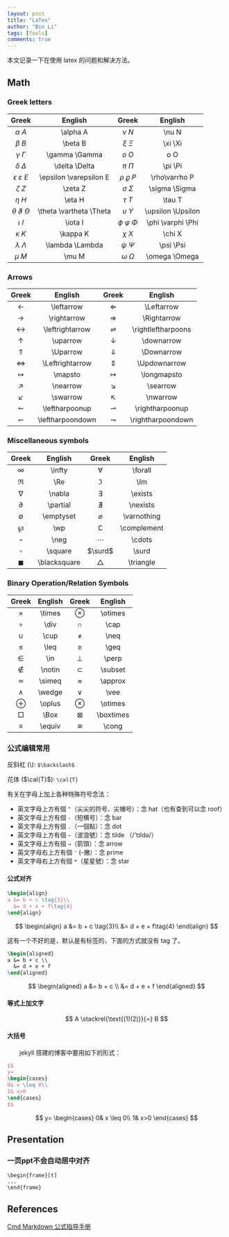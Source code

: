 ```yaml
---
layout: post
title: "LaTex"
author: "Bin Li"
tags: [Tools]
comments: true
---
```


本文记录一下在使用 latex 的问题和解决方法。

## Math
### Greek letters

| Greek | English | Greek | English |
| :---: | :---: | :---: | :---: |
| $\alpha~A$ | \alpha A | $\nu~ N$ | \nu N |
| $\beta~B$ | \beta B | $\xi~\Xi$ | \xi \Xi |
| $\gamma ~ \Gamma$ | \gamma \Gamma | $o~ O$ | o O |
| $\delta ~ \Delta$ | \delta \Delta | $\pi ~ \Pi$ | \pi \Pi |
| $\epsilon ~ \varepsilon ~ E$ | \epsilon \varepsilon E | $\rho ~ \varrho ~ P$ | \rho\varrho P |
| $\zeta ~ Z$ | \zeta Z | $\sigma ~ \Sigma$ | \sigma \Sigma |
| $\eta ~ H$ | \eta H | $\tau ~ T$ | \tau T |
| $\theta ~ \vartheta ~ \Theta$ | \theta \vartheta \Theta | $\upsilon ~ \Upsilon$ | \upsilon \Upsilon |
| $\iota ~ I$ | \iota I | $\phi ~ \varphi ~ \Phi$ | \phi \varphi \Phi |
| $\kappa ~ K$ | \kappa K | $\chi ~ X$ | \chi X |
| $\lambda ~ \Lambda$ | \lambda \Lambda | $\psi ~ \Psi$ | \psi \Psi |
| $\mu ~ M$ | \mu M | $\omega ~ \Omega$ | \omega \Omega |

### Arrows

| Greek | English | Greek | English |
| :---: | :---: | :---: | :---: |
|$\leftarrow$ | \leftarrow | $\Leftarrow$ | \Leftarrow|
|$\rightarrow$ | \rightarrow | $\Rightarrow$ | \Rightarrow|
|$\leftrightarrow$ | \leftrightarrow | $\rightleftharpoons$ | \rightleftharpoons|
|$\uparrow$ | \uparrow | $\downarrow$ | \downarrow|
|$\Uparrow$ | \Uparrow | $\Downarrow$ | \Downarrow|
|$\Leftrightarrow$ | \Leftrightarrow | $\Updownarrow$ | \Updownarrow|
|$\mapsto$ | \mapsto | $\longmapsto$ | \longmapsto|
|$\nearrow$ | \nearrow | $\searrow$ | \searrow|
|$\swarrow$ | \swarrow | $\nwarrow$ | \nwarrow|
|$\leftharpoonup$  | \leftharpoonup | $\rightharpoonup$ | \rightharpoonup|
|$\leftharpoondown$  | \leftharpoondown | $\rightharpoondown$ | \rightharpoondown|

### Miscellaneous symbols

| Greek | English | Greek | English |
| :---: | :---: | :---: | :---: |
|$\infty$ | \infty | $\forall$ | \forall|
|$\Re$ | \Re | $\Im$ | \Im|
|$\nabla$ | \nabla | $\exists$ | \exists|
|$\partial$ | \partial | $\nexists$ | \nexists|
|$\emptyset$ | \emptyset | $\varnothing$ | \varnothing|
|$\wp$ | \wp | $\complement$ | \complement|
|$\neg$ | \neg | $\cdots$ | \cdots|
|$\square$  | \square | $\surd$  | \surd|
|$\blacksquare$ | \blacksquare | $\triangle$ | \triangle|

### Binary Operation/Relation Symbols

| Greek | English | Greek | English |
| :---: | :---: | :---: | :---: |
|$\times$ | \times | $\otimes$ | \otimes|
|$\div$ | \div | $\cap$ | \cap|
|$\cup$ | \cup | $\neq$ | \neq|
|$\leq$ | \leq | $\geq$ | \geq|
|$\in$ | \in | $\perp$ | \perp|
|$\notin$ | \notin | $\subset$ | \subset|
|$\simeq$ | \simeq | $\approx$ | \approx|
|$\wedge$ | \wedge | $\vee$ | \vee|
|$\oplus$ | \oplus | $\otimes$ | \otimes|
|$\Box$ | \Box | $\boxtimes$ | \boxtimes|
|$\equiv$ | \equiv | $\cong$ | \cong|

### 公式编辑常用
反斜杠 (\\): `$\backslash$`

花体 ($\cal{T}$): `\cal{T}`

有关在字母上加上各种特殊符号念法：
* 英文字母上方有個 `^`（尖尖的符号、尖帽号）：念 hat（也有查到可以念 roof）
* 英文字母上方有個 `-`（短横号）：念 bar 
* 英文字母上方有個 `.`（一個點）：念 dot 
* 英文字母上方有個 `~`（波浪號）：念 tilde （/'tɪldə/） 
* 英文字母上方有個 `→`（箭頭）：念 arrow 
* 英文字母右上方有個 `'` (-撇）：念 prime 
* 英文字母右上方有個 `*`（星星號）：念 star
#### 公式对齐

```latex
\begin{align}
a &= b + c \tag{3}\\
  &= d + e + f\tag{4}
\end{align}
```

$$
\begin{align}
a &= b + c \tag{3}\\
  &= d + e + f\tag{4}
\end{align}
$$

这有一个不好的是，默认是有标签的，下面的方式就没有 tag 了。

```latex
\begin{aligned}
a &= b + c \\
  &= d + e + f
\end{aligned}
```

$$
\begin{aligned}
a &= b + c \\
  &= d + e + f
\end{aligned}
$$

#### 等式上加文字
$$
A \stackrel{\text{(1)(2)}}{=} B
$$

#### 大括号
　　jekyll 搭建的博客中要用如下的形式：
```latex
$$
y=
\begin{cases}
0& x \leq 0\\
1& x>0
\end{cases}
$$
```

$$
y=
\begin{cases}
0& x \leq 0\\
1& x>0
\end{cases}
$$

## Presentation
### 一页ppt不会自动居中对齐
```
\begin{frame}[t]
...
\end{frame}
```

## References
[Cmd Markdown 公式指导手册](https://www.zybuluo.com/codeep/note/163962)


